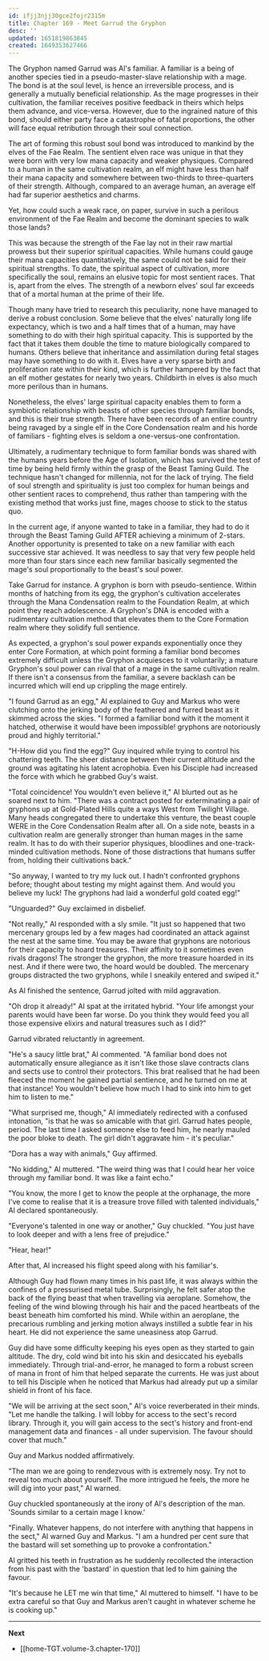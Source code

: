 ```yaml
---
id: ifjj3njj30gce2fojr2315m
title: Chapter 169 - Meet Garrud the Gryphon
desc: ''
updated: 1651819863845
created: 1649353627466
---
```


The Gryphon named Garrud was Al's familiar. A familiar is a being of another species tied in a pseudo-master-slave relationship with a mage. The bond is at the soul level, is hence an irreversible process, and is generally a mutually beneficial relationship. As the mage progresses in their cultivation, the familiar receives positive feedback in theirs which helps them advance, and vice-versa. However, due to the ingrained nature of this bond, should either party face a catastrophe of fatal proportions, the other will face equal retribution through their soul connection.

The art of forming this robust soul bond was introduced to mankind by the elves of the Fae Realm. The sentient elven race was unique in that they were born with very low mana capacity and weaker physiques. Compared to a human in the same cultivation realm, an elf might have less than half their mana capacity and somewhere between two-thirds to three-quarters of their strength. Although, compared to an average human, an average elf had far superior aesthetics and charms.

Yet, how could such a weak race, on paper, survive in such a perilous environment of the Fae Realm and become the dominant species to walk those lands?

This was because the strength of the Fae lay not in their raw martial prowess but their superior spiritual capacities. While humans could gauge their mana capacities quantitatively, the same could not be said for their spiritual strengths. To date, the spiritual aspect of cultivation, more specifically the soul, remains an elusive topic for most sentient races. That is, apart from the elves. The strength of a newborn elves' soul far exceeds that of a mortal human at the prime of their life.

Though many have tried to research this peculiarity, none have managed to derive a robust conclusion. Some believe that the elves' naturally long life expectancy, which is two and a half times that of a human, may have something to do with their high spiritual capacity. This is supported by the fact that it takes them double the time to mature biologically compared to humans. Others believe that inheritance and assimilation during fetal stages may have something to do with it. Elves have a very sparse birth and proliferation rate within their kind, which is further hampered by the fact that an elf mother gestates for nearly two years. Childbirth in elves is also much more perilous than in humans.

Nonetheless, the elves' large spiritual capacity enables them to form a symbiotic relationship with beasts of other species through familiar bonds, and this is their true strength. There have been records of an entire country being ravaged by a single elf in the Core Condensation realm and his horde of familiars - fighting elves is seldom a one-versus-one confrontation.

Ultimately, a rudimentary technique to form familiar bonds was shared with the humans years before the Age of Isolation, which has survived the test of time by being held firmly within the grasp of the Beast Taming Guild. The technique hasn't changed for millennia, not for the lack of trying. The field of soul strength and spirituality is just too complex for human beings and other sentient races to comprehend, thus rather than tampering with the existing method that works just fine, mages choose to stick to the status quo.

In the current age, if anyone wanted to take in a familiar, they had to do it through the Beast Taming Guild AFTER achieving a minimum of 2-stars. Another opportunity is presented to take on a new familiar with each successive star achieved. It was needless to say that very few people held more than four stars since each new familiar basically segmented the mage's soul proportionally to the beast's soul power.

Take Garrud for instance. A gryphon is born with pseudo-sentience. Within months of hatching from its egg, the gryphon's cultivation accelerates through the Mana Condensation realm to the Foundation Realm, at which point they reach adolescence. A Gryphon's DNA is encoded with a rudimentary cultivation method that elevates them to the Core Formation realm where they solidify full sentience.

As expected, a gryphon's soul power expands exponentially once they enter Core Formation, at which point forming a familiar bond becomes extremely difficult unless the Gryphon acquiesces to it voluntarily; a mature Gryphon's soul power can rival that of a mage in the same cultivation realm. If there isn't a consensus from the familiar, a severe backlash can be incurred which will end up crippling the mage entirely.

"I found Garrud as an egg," Al explained to Guy and Markus who were clutching onto the jerking body of the feathered and furred beast as it skimmed across the skies. "I formed a familiar bond with it the moment it hatched, otherwise it would have been impossible! gryphons are notoriously proud and highly territorial."

"H-How did you find the egg?" Guy inquired while trying to control his chattering teeth. The sheer distance between their current altitude and the ground was agitating his latent acrophobia. Even his Disciple had increased the force with which he grabbed Guy's waist.

"Total coincidence! You wouldn't even believe it," Al blurted out as he soared next to him. "There was a contract posted for exterminating a pair of gryphons up at Gold-Plated Hills quite a ways West from Twilight Village. Many heads congregated there to undertake this venture, the beast couple WERE in the Core Condensation Realm after all. On a side note, beasts in a cultivation realm are generally stronger than human mages in the same realm. It has to do with their superior physiques, bloodlines and one-track-minded cultivation methods. None of those distractions that humans suffer from, holding their cultivations back."

"So anyway, I wanted to try my luck out. I hadn't confronted gryphons before; thought about testing my might against them. And would you believe my luck! The gryphons had laid a wonderful gold coated egg!"

"Unguarded?" Guy exclaimed in disbelief.

"Not really," Al responded with a sly smile. "It just so happened that two mercenary groups led by a few mages had coordinated an attack against the nest at the same time. You may be aware that gryphons are notorious for their capacity to hoard treasures. Their affinity to it sometimes even rivals dragons! The stronger the gryphon, the more treasure hoarded in its nest. And if there were two, the hoard would be doubled. The mercenary groups distracted the two gryphons, while I sneakily entered and swiped it."

As Al finished the sentence, Garrud jolted with mild aggravation.

"Oh drop it already!" Al spat at the irritated hybrid. "Your life amongst your parents would have been far worse. Do you think they would feed you all those expensive elixirs and natural treasures such as I did?"

Garrud vibrated reluctantly in agreement.

"He's a saucy little brat," Al commented. "A familiar bond does not automatically ensure allegiance as it isn't like those slave contracts clans and sects use to control their protectors. This brat realised that he had been fleeced the moment he gained partial sentience, and he turned on me at that instance! You wouldn't believe how much I had to sink into him to get him to listen to me."

"What surprised me, though," Al immediately redirected with a confused intonation, "is that he was so amicable with that girl. Garrud hates people, period. The last time I asked someone else to feed him, he nearly mauled the poor bloke to death. The girl didn't aggravate him - it's peculiar."

"Dora has a way with animals," Guy affirmed.

"No kidding," Al muttered. "The weird thing was that I could hear her voice through my familiar bond. It was like a faint echo."

"You know, the more I get to know the people at the orphanage, the more I've come to realise that it is a treasure trove filled with talented individuals," Al declared spontaneously.

"Everyone's talented in one way or another," Guy chuckled. "You just have to look deeper and with a lens free of prejudice."

"Hear, hear!"

After that, Al increased his flight speed along with his familiar's.

Although Guy had flown many times in his past life, it was always within the confines of a pressurised metal tube. Surprisingly, he felt safer atop the back of the flying beast that when travelling via aeroplane. Somehow, the feeling of the wind blowing through his hair and the paced heartbeats of the beast beneath him comforted his mind. While within an aeroplane, the precarious rumbling and jerking motion always instilled a subtle fear in his heart. He did not experience the same uneasiness atop Garrud.

Guy did have some difficulty keeping his eyes open as they started to gain altitude. The dry, cold wind bit into his skin and desiccated his eyeballs immediately. Through trial-and-error, he managed to form a robust screen of mana in front of him that helped separate the currents. He was just about to tell his Disciple when he noticed that Markus had already put up a similar shield in front of his face.

"We will be arriving at the sect soon," Al's voice reverberated in their minds. "Let me handle the talking. I will lobby for access to the sect's record library. Through it, you will gain access to the sect's history and front-end management data and finances - all under supervision. The favour should cover that much."

Guy and Markus nodded affirmatively.

"The man we are going to rendezvous with is extremely nosy. Try not to reveal too much about yourself. The more intrigued he feels, the more he will dig into your past," Al warned.

Guy chuckled spontaneously at the irony of Al's description of the man. 'Sounds similar to a certain mage I know.'

"Finally. Whatever happens, do not interfere with anything that happens in the sect," Al warned Guy and Markus. "I am a hundred per cent sure that the bastard will set something up to provoke a confrontation."

Al gritted his teeth in frustration as he suddenly recollected the interaction from his past with the 'bastard' in question that led to him gaining the favour.

"It's because he LET me win that time," Al muttered to himself. "I have to be extra careful so that Guy and Markus aren't caught in whatever scheme he is cooking up."

____

**Next**
* [[home-TGT.volume-3.chapter-170]]